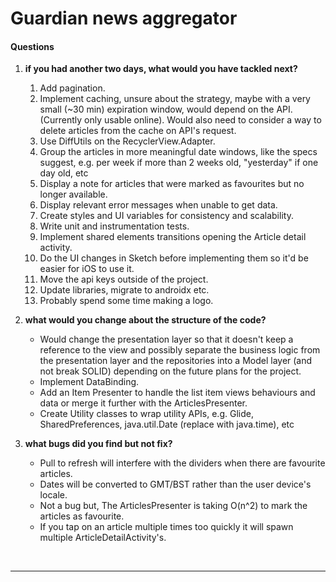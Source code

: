 # Guardian news aggregator

#### Questions

1. **if you had another two days, what would you have tackled next?**
   1. Add pagination.
   1. Implement caching, unsure about the strategy, maybe with a very small (~30 min) expiration window, would depend on the API. (Currently only usable online). Would also need to consider a way to delete articles from the cache on API's request.
   1. Use DiffUtils on the RecyclerView.Adapter.
   1. Group the articles in more meaningful date windows, like the specs suggest, e.g. per week if more than 2 weeks old, "yesterday" if one day old, etc
   1. Display a note for articles that were marked as favourites but no longer available.
   1. Display relevant error messages when unable to get data.
   1. Create styles and UI variables for consistency and scalability.
   1. Write unit and instrumentation tests.
   1. Implement shared elements transitions opening the Article detail activity.
   1. Do the UI changes in Sketch before implementing them so it'd be easier for iOS to use it.
   1. Move the api keys outside of the project.
   1. Update libraries, migrate to androidx etc.
   1. Probably spend some time making a logo.
   
1. **what would you change about the structure of the code?**
  
   - Would change the presentation layer so that it doesn't keep a reference to the view and possibly separate the business logic from the presentation layer and the repositories into a Model layer (and not break SOLID) depending on the future plans for the project.
   - Implement DataBinding.
   - Add an Item Presenter to handle the list item views behaviours and data or merge it further with the ArticlesPresenter.
   - Create Utility classes to wrap utility APIs, e.g. Glide, SharedPreferences, java.util.Date (replace with java.time), etc
1. **what bugs did you find but not fix?**
   - Pull to refresh will interfere with the dividers when there are favourite articles.
   - Dates will be converted to GMT/BST rather than the user device's locale.
   - Not a bug but, The ArticlesPresenter is taking O(n^2) to mark the articles as favourite.
   - If you tap on an article multiple times too quickly it will spawn multiple ArticleDetailActivity's.

&nbsp;

___
